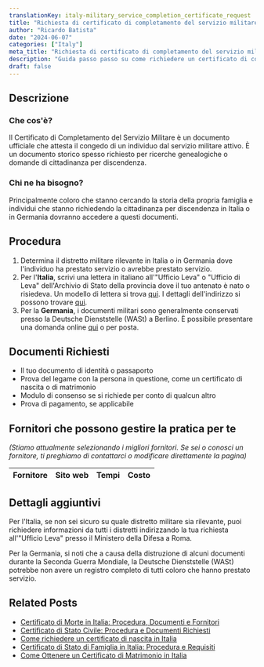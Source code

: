 ```yaml
---
translationKey: italy-military_service_completion_certificate_request
title: "Richiesta di certificato di completamento del servizio militare"
author: "Ricardo Batista"
date: "2024-06-07"
categories: ["Italy"]
meta_title: "Richiesta di certificato di completamento del servizio militare per scopi genealogici e di cittadinanza"
description: "Guida passo passo su come richiedere un certificato di completamento del servizio militare in Italia e in Germania."
draft: false
---
```


## Descrizione
### Che cos'è?
Il Certificato di Completamento del Servizio Militare è un documento ufficiale che attesta il congedo di un individuo dal servizio militare attivo. È un documento storico spesso richiesto per ricerche genealogiche o domande di cittadinanza per discendenza.

### Chi ne ha bisogno?
Principalmente coloro che stanno cercando la storia della propria famiglia e individui che stanno richiedendo la cittadinanza per discendenza in Italia o in Germania dovranno accedere a questi documenti.

## Procedura

1. Determina il distretto militare rilevante in Italia o in Germania dove l'individuo ha prestato servizio o avrebbe prestato servizio.
2. Per l'**Italia**, scrivi una lettera in italiano all'"Ufficio Leva" o "Ufficio di Leva" dell'Archivio di Stato della provincia dove il tuo antenato è nato o risiedeva.
     Un modello di lettera si trova [qui](http://www.circolocalabrese.org/resources/letters/military.asp). I dettagli dell'indirizzo si possono trovare [qui](http://www.antenati.san.beniculturali.it/v/Archivio+di+Stato+di+Campobasso/Stato+civile+italiano/Campobasso/Nati/1871/007330246_00036.jpg.html?g2_imageViewsIndex=0).
3. Per la **Germania**, i documenti militari sono generalmente conservati presso la Deutsche Dienststelle (WASt) a Berlino. È possibile presentare una domanda online [qui](https://www.dd-wast.de/en/info-service-enquiries-enquiry-form.html) o per posta.

## Documenti Richiesti
- Il tuo documento di identità o passaporto
- Prova del legame con la persona in questione, come un certificato di nascita o di matrimonio
- Modulo di consenso se si richiede per conto di qualcun altro
- Prova di pagamento, se applicabile

## Fornitori che possono gestire la pratica per te

_(Stiamo attualmente selezionando i migliori fornitori. Se sei o conosci un fornitore, ti preghiamo di contattarci o modificare direttamente la pagina)_

| Fornitore       |     Sito web    |     Tempi        |       Costo      |
| --------------- | --------------- |  :-------------: | :-------------: |

## Dettagli aggiuntivi
Per l'Italia, se non sei sicuro su quale distretto militare sia rilevante, puoi richiedere informazioni da tutti i distretti indirizzando la tua richiesta all'"Ufficio Leva" presso il Ministero della Difesa a Roma.

Per la Germania, si noti che a causa della distruzione di alcuni documenti durante la Seconda Guerra Mondiale, la Deutsche Dienststelle (WASt) potrebbe non avere un registro completo di tutti coloro che hanno prestato servizio.


## Related Posts

- [Certificato di Morte in Italia: Procedura, Documenti e Fornitori](https://tramitit.com/it/guides/italy/richiesta_certificato_di_morte/)
- [Certificato di Stato Civile: Procedura e Documenti Richiesti](https://tramitit.com/it/guides/italy/certificato_di_stato_civile/)
- [Come richiedere un certificato di nascita in Italia](https://tramitit.com/it/guides/italy/richiesta_certificato_di_nascita/)
- [Certificato di Stato di Famiglia in Italia: Procedura e Requisiti](https://tramitit.com/it/guides/italy/richiesta_certificato_di_stato_di_famiglia/)
- [Come Ottenere un Certificato di Matrimonio in Italia](https://tramitit.com/it/guides/italy/richiesta_certificato_di_matrimonio/)